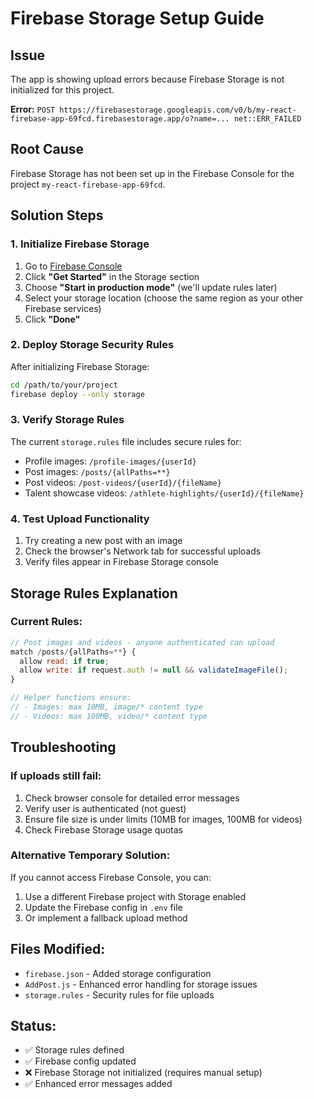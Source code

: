 # Firebase Storage Setup Guide

## Issue
The app is showing upload errors because Firebase Storage is not initialized for this project.

**Error:** `POST https://firebasestorage.googleapis.com/v0/b/my-react-firebase-app-69fcd.firebasestorage.app/o?name=... net::ERR_FAILED`

## Root Cause
Firebase Storage has not been set up in the Firebase Console for the project `my-react-firebase-app-69fcd`.

## Solution Steps

### 1. Initialize Firebase Storage
1. Go to [Firebase Console](https://console.firebase.google.com/project/my-react-firebase-app-69fcd/storage)
2. Click **"Get Started"** in the Storage section
3. Choose **"Start in production mode"** (we'll update rules later)
4. Select your storage location (choose the same region as your other Firebase services)
5. Click **"Done"**

### 2. Deploy Storage Security Rules
After initializing Firebase Storage:

```bash
cd /path/to/your/project
firebase deploy --only storage
```

### 3. Verify Storage Rules
The current `storage.rules` file includes secure rules for:
- Profile images: `/profile-images/{userId}`
- Post images: `/posts/{allPaths=**}`
- Post videos: `/post-videos/{userId}/{fileName}`
- Talent showcase videos: `/athlete-highlights/{userId}/{fileName}`

### 4. Test Upload Functionality
1. Try creating a new post with an image
2. Check the browser's Network tab for successful uploads
3. Verify files appear in Firebase Storage console

## Storage Rules Explanation

### Current Rules:
```javascript
// Post images and videos - anyone authenticated can upload
match /posts/{allPaths=**} {
  allow read: if true;
  allow write: if request.auth != null && validateImageFile();
}

// Helper functions ensure:
// - Images: max 10MB, image/* content type
// - Videos: max 100MB, video/* content type
```

## Troubleshooting

### If uploads still fail:
1. Check browser console for detailed error messages
2. Verify user is authenticated (not guest)
3. Ensure file size is under limits (10MB for images, 100MB for videos)
4. Check Firebase Storage usage quotas

### Alternative Temporary Solution:
If you cannot access Firebase Console, you can:
1. Use a different Firebase project with Storage enabled
2. Update the Firebase config in `.env` file
3. Or implement a fallback upload method

## Files Modified:
- `firebase.json` - Added storage configuration
- `AddPost.js` - Enhanced error handling for storage issues
- `storage.rules` - Security rules for file uploads

## Status:
- ✅ Storage rules defined
- ✅ Firebase config updated
- ❌ Firebase Storage not initialized (requires manual setup)
- ✅ Enhanced error messages added